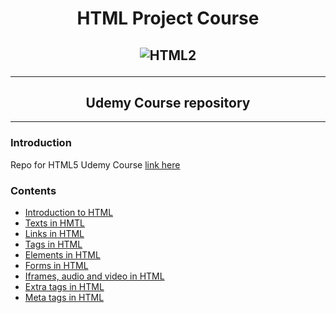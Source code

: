 <h1 align="center">HTML Project Course</h1>
<h2 align="center">

![HTML2](https://i.imgur.com/0WVfHPq.png)

***
</h2>
<h2 align="center">Udemy Course repository</h2>

***

### Introduction
Repo for HTML5 Udemy Course 
[link here](https://www.udemy.com/course/curso-html5-completo/)


### Contents

- [Introduction to HTML]()
- [Texts in HMTL]()
- [Links in HTML]()
- [Tags in HTML]()
- [Elements in HTML]()
- [Forms in HTML]()
- [Iframes, audio and video in HTML]()
- [Extra tags in HTML]()
- [Meta tags in HTML]()
